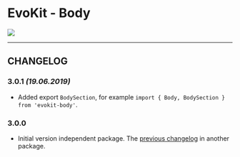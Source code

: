 # EvoKit - Body

[![](https://img.shields.io/npm/v/evokit-body.svg)](https://www.npmjs.com/package/evokit-body)

---

## CHANGELOG

### 3.0.1 *(19.06.2019)*

- Added export `BodySection`, for example `import { Body, BodySection } from 'evokit-body'`.

### 3.0.0

- Initial version independent package. The [previous changelog](/packages/evokit/CHANGELOG.md) in another package.
